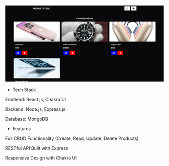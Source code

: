 ![screenshot](app.png)

* Tech Stack

Frontend: React.js, Chakra UI

Backend: Node.js, Express.js

Database: MongoDB

* Features

Full CRUD Functionality (Create, Read, Update, Delete Products)

RESTful API Built with Express

Responsive Design with Chakra UI
